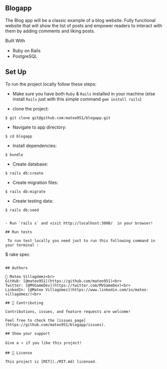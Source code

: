 ## Blogapp ## 

The Blog app will be a classic example of a blog website. Fully functional website that will show the list of posts and empower readers to interact with them by adding comments and liking posts.

Built With

- Ruby on Rails <img src="https://cdn.emojidex.com/emoji/seal/Ruby.png" width=15px>
- PostgreSQL <img src="https://user-images.githubusercontent.com/80895497/142954032-f7072df9-3586-48f9-a9e0-7fdd284eb833.png" width=15px>

## Set Up
To run the project locally follow these steps:

 - Make sure you have both `Ruby` & `Rails` installed in your machine
 (else install `Rails` just with this simple command  ```gem install rails```)

 - clone the project: 
```
$ git clone git@github.com:mateo951/blogapp.git
```
 - Navigate to app directory:
```
$ cd blogapp
```
 - Install dependencies:
```
$ bundle
```
 - Create database:
```
$ rails db:create
```
 - Create migration files:
```
$ rails db:migrate
```
 - Create testing data:
```
$ rails db:seed


- Run `rails s` and visit http://localhost:3000/  in your browser!

## Run tests

 To run test locally you need just to run this following command in your terminal :

 ```
 $ rake spec
 ```

## Authors

👤 Mateo Villagómez<br>
GitHub: [@mateo951](https://github.com/mateo951)<br>
Twitter: [@MVGameDev](https://twitter.com/MVGameDev)<br>
LinkedIn: [@Mateo Villagómez](https://www.linkedin.com/in/mateo-villagómez/)<br>

## 🤝 Contributing

Contributions, issues, and feature requests are welcome!

Feel free to check the [issues page](https://github.com/mateo951/blogapp/issues).

## Show your support

Give a ⭐️ if you like this project!

## 📝 License

This project is [MIT](./MIT.md) licensed.


